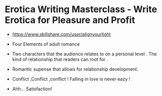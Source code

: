 
# Erotica Writing Masterclass - Write Erotica for Pleasure and Profit

- https://www.skillshare.com/user/alignyourlight

- Four Elements of adult romance 

- Two characters that the audience relates to on a personal level . The kind of relationship that readers can root for .

- Romantic supense that allows for relationship development. 

- Conflict ,Conflict ,conflict ! Falling in love is never eazy !

- Ahh... Satisfaction!
